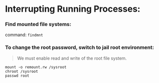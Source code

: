 # Interrupting Running Processes: 


### Find mounted file systems: 

command: ```findmnt```


### To change the root password, switch to jail root environment: 
> We must enable read and write of the root file system.
```
mount -o remount.rw /sysroot
chroot /sysroot
passwd root
```



